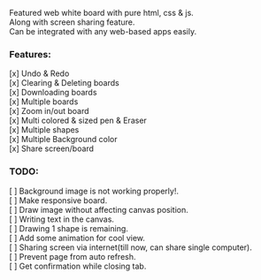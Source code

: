 Featured web white board with pure html, css & js.  
Along with screen sharing feature.  
Can be integrated with any web-based apps easily.  

<h3> Features: </h3>

[x] Undo & Redo  
[x] Clearing & Deleting boards  
[x] Downloading boards  
[x] Multiple boards  
[x] Zoom in/out board  
[x] Multi colored & sized pen & Eraser  
[x] Multiple shapes  
[x] Multiple Background color  
[x] Share screen/board   

<h3> TODO: </h3>

[ ] Background image is not working properly!.  
[ ] Make responsive board.  
[ ] Draw image without affecting canvas position.  
[ ] Writing text in the canvas.  
[ ] Drawing 1 shape is remaining.  
[ ] Add some animation for cool view.  
[ ] Sharing screen via internet(till now, can share single computer).  
[ ] Prevent page from auto refresh.  
[ ] Get confirmation while closing tab.  
